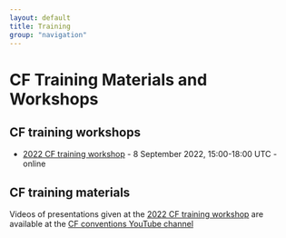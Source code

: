 ```yaml
---
layout: default
title: Training
group: "navigation"
---
```


# CF Training Materials and Workshops

## CF training workshops

* [2022 CF training workshop][2022] - 8 September 2022, 15:00-18:00 UTC - online

## CF training materials

Videos of presentations given at the [2022 CF training workshop][2022] are available at the [CF conventions YouTube channel][YouTube]


[2022]: 2022-Training-Workshop.md
[YouTube]: https://www.youtube.com/channel/UCKLq7PCVonFJA0ec98SMFZA